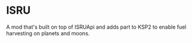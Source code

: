 # ISRU
A mod that's built on top of ISRUApi and adds part to KSP2 to enable fuel harvesting on planets and moons.
